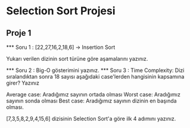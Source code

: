 # Selection Sort Projesi
## Proje 1
*** Soru 1 :
[22,27,16,2,18,6] -> Insertion Sort

Yukarı verilen dizinin sort türüne göre aşamalarını yazınız.

*** Soru 2 :
Big-O gösterimini yazınız.
*** Soru 3 :
Time Complexity: Dizi sıralandıktan sonra 18 sayısı aşağıdaki case'lerden hangisinin kapsamına girer? Yazınız

Average case: Aradığımız sayının ortada olması
Worst case: Aradığımız sayının sonda olması
Best case: Aradığımız sayının dizinin en başında olması.

[7,3,5,8,2,9,4,15,6] dizisinin Selection Sort'a göre ilk 4 adımını yazınız.
